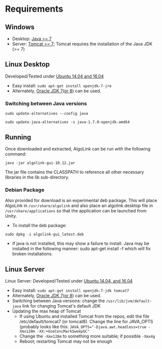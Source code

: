 # Requirements

## Windows

- Desktop: [Java >= 7](http://www.oracle.com/technetwork/java/javase/downloads/index.html)
- Server: [Tomcat >= 7](http://tomcat.apache.org/download-70.cgi); Tomcat requires the installation of the Java JDK (>= 7)

## Linux Desktop

Developed/Tested under [Ubuntu 14.04 and 16.04](http://www.ubuntu.com/download/desktop)

- Easy install: `sudo apt-get install openjdk-7-jre`
- Alternately, [Oracle JDK 7](http://www.webupd8.org/2012/01/install-oracle-java-jdk-7-in-ubuntu-via.html)([or 8](http://www.webupd8.org/2012/09/install-oracle-java-8-in-ubuntu-via-ppa.html")) can be used.

### Switching between Java versions

```
sudo update-alternatives --config java

sudo update-java-alternatives -s java-1.7.0-openjdk-amd64
```

## Running

Once downloaded and extracted, AlgoLink can be run with the following command:

```
java -jar algolink-gui-10.12.jar
```

The jar file contains the CLASSPATH to reference all other necessary libraries in the lib sub-directory.

### Debian Package

Also provided for download is an experimental deb package. This will place AlgoLink in `/usr/share/algolink` and also place an algolink.desktop file in `/usr/share/applications` so that the application can be launched from Unity.

- To install the deb package:

```
sudo dpkg -i algolink-gui_latest.deb
```

- If java is not installed, this may show a failure to install. Java may be installed in the following manner: sudo apt-get install -f which will fix broken installations.

## Linux Server

Linux Server: Developed/Tested under [Ubuntu 14.04, and 16.04](http://www.ubuntu.com/download/server)

- Easy install: `sudo apt-get install openjdk-7-jdk tomcat7`
- Alternately, [Oracle JDK 7](http://www.webupd8.org/2012/01/install-oracle-java-jdk-7-in-ubuntu-via.html)([or 8](http://www.webupd8.org/2012/09/install-oracle-java-8-in-ubuntu-via-ppa.html")) can be used.
- Switching between Java versions: change the `/usr/lib/jvm/default-java` link for changing Tomcat's default JDK
- Updating the max heap of Tomcat
    - If using Ubuntu and installed Tomcat from the repos, edit the file /etc/default/tomcat7 (or tomcat8). Change the line for JAVA_OPTS (probably looks like this: `JAVA_OPTS="-Djava.awt.headless=true -Xmx128m -XX:+UseConcMarkSweepGC"`
    - Change the `-Xmx128m` to something more suitable; if possible `-Xmx4g`
    - Reboot; restarting Tomcat may not be enough
